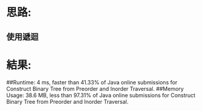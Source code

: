 # 思路: 
## 使用遞迴
# 結果:
##Runtime: 4 ms, faster than 41.33% of Java online submissions for Construct Binary Tree from Preorder and Inorder Traversal.
##Memory Usage: 38.6 MB, less than 97.31% of Java online submissions for Construct Binary Tree from Preorder and Inorder Traversal.